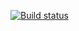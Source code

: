 [![Build status](https://ci.appveyor.com/api/projects/status/j1kc2rewt1axakby?svg=true)](https://ci.appveyor.com/project/julija9531/07-js-ugl-02-04-unittest)
